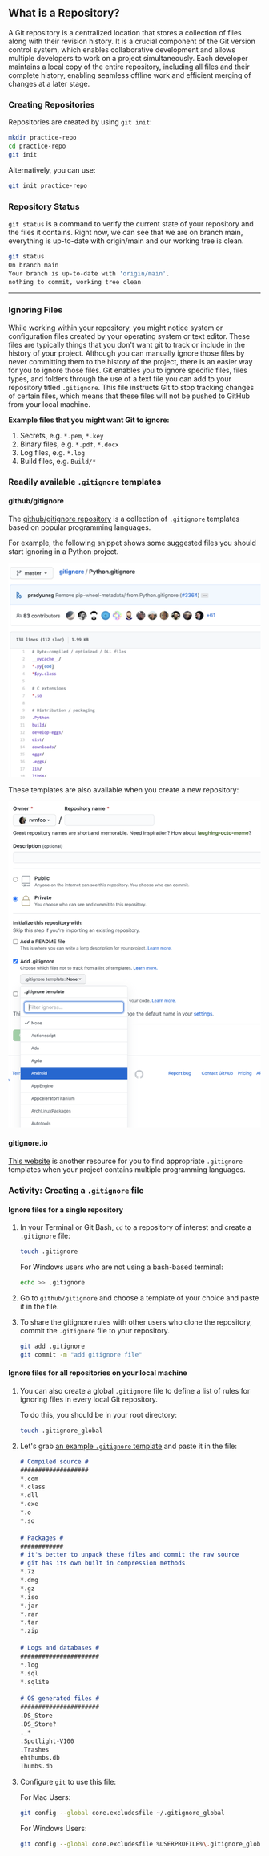 ## What is a Repository?

A Git repository is a centralized location that stores a collection of files along with their revision history. It is a crucial component of the Git version control system, which enables collaborative development and allows multiple developers to work on a project simultaneously. Each developer maintains a local copy of the entire repository, including all files and their complete history, enabling seamless offline work and efficient merging of changes at a later stage. 

### Creating Repositories

Repositories are created by using `git init`:

```sh
mkdir practice-repo
cd practice-repo
git init
```

Alternatively, you can use:

```sh
git init practice-repo
```

### Repository Status

`git status` is a command to verify the current state of your repository and the files it contains. Right now, we can see that we are on branch main, everything is up-to-date with origin/main and our working tree is clean.

```sh
git status
On branch main
Your branch is up-to-date with 'origin/main'.
nothing to commit, working tree clean
```

---

### Ignoring Files

While working within your repository, you might notice system or configuration files created by your operating system or text editor. These files are typically things that you don't want git to track or include in the history of your project. Although you can manually ignore those files by never committing them to the history of the project, there is an easier way for you to ignore those files. Git enables you to ignore specific files, files types, and folders through the use of a text file you can add to your repository titled `.gitignore`. This file instructs Git to stop tracking changes of certain files, which means that these files will not be pushed to GitHub from your local machine.

**Example files that you might want Git to ignore:**

1. Secrets, e.g. `*.pem`, `*.key`
1. Binary files, e.g. `*.pdf`, `*.docx`
1. Log files, e.g. `*.log`
1. Build files, e.g. `Build/*`

### Readily available `.gitignore` templates

#### github/gitignore

The [github/gitignore repository](https://github.com/github/gitignore) is a collection of `.gitignore` templates based on popular programming languages.

For example, the following snippet shows some suggested files you should start ignoring in a Python project.

![python-gitignore](img/python-gitignore.png ':size=200')

These templates are also available when you create a new repository:

![create-gitignore-repo](img/gitignore-create-repo.png ':size=60%')

#### gitignore.io

[This website](https://www.toptal.com/developers/gitignore) is another resource for you to find appropriate `.gitignore` templates when your project contains multiple programming languages.

### Activity: Creating a `.gitignore` file

#### Ignore files for a single repository

1. In your Terminal or Git Bash, `cd` to a repository of interest and create a `.gitignore` file:

   ```sh
   touch .gitignore
   ```

   For Windows users who are not using a bash-based terminal:

   ```sh
   echo >> .gitignore
   ```

1. Go to `github/gitignore` and choose a template of your choice and paste it in the file.

1. To share the gitignore rules with other users who clone the repository, commit the `.gitignore` file to your repository.

   ```sh
   git add .gitignore
   git commit -m "add gitignore file"
   ```

#### Ignore files for all repositories on your local machine

1. You can also create a global `.gitignore` file to define a list of rules for ignoring files in every local Git repository.

   To do this, you should be in your root directory:

   ```sh
   touch .gitignore_global
   ```

1. Let's grab [an example `.gitignore` template](https://gist.github.com/octocat/9257657) and paste it in the file:

   ```md
   # Compiled source #
   ###################
   *.com
   *.class
   *.dll
   *.exe
   *.o
   *.so

   # Packages #
   ############
   # it's better to unpack these files and commit the raw source
   # git has its own built in compression methods
   *.7z
   *.dmg
   *.gz
   *.iso
   *.jar
   *.rar
   *.tar
   *.zip

   # Logs and databases #
   ######################
   *.log
   *.sql
   *.sqlite

   # OS generated files #
   ######################
   .DS_Store
   .DS_Store?
   ._*
   .Spotlight-V100
   .Trashes
   ehthumbs.db
   Thumbs.db
   ```

1. Configure `git` to use this file:

   For Mac Users:

   ```sh
   git config --global core.excludesfile ~/.gitignore_global
   ```

   For Windows Users:

   ```sh
   git config --global core.excludesfile %USERPROFILE%\.gitignore_global
   ```